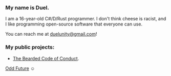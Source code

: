 ### My name is Duel.
I am a 16-year-old C#/D/Rust programmer. I don't think cheese is racist, and I like programming open-source software that everyone can use.

You can reach me at [duelunity@gmail.com](mailto:duelunity@gmail.com)!

### My public projects:
* [The Bearded Code of Conduct](https://github.com/DuelTheBearded/code-of-conduct).

[Odd Future](https://www.youtube.com/watch?v=v1YojYU5nPQ) ☺
<!--
**DuelTheBearded/DuelTheBearded** is a ✨ _special_ ✨ repository because its `README.md` (this file) appears on your GitHub profile.

Here are some ideas to get you started:

- 🔭 I’m currently working on ...
- 🌱 I’m currently learning ...
- 👯 I’m looking to collaborate on ...
- 🤔 I’m looking for help with ...
- 💬 Ask me about ...
- 📫 How to reach me: ...
- 😄 Pronouns: ...
- ⚡ Fun fact: ...
-->
